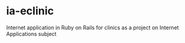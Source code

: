 # ia-eclinic
Internet application in Ruby on Rails for clinics as a project on Internet Applications subject
